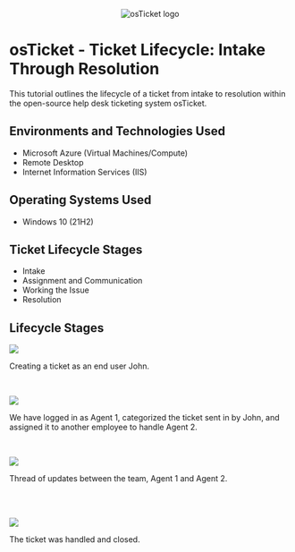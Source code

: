 <p align="center">
<img src="https://i.imgur.com/Clzj7Xs.png" alt="osTicket logo"/>
</p>

<h1>osTicket - Ticket Lifecycle: Intake Through Resolution</h1>
This tutorial outlines the lifecycle of a ticket from intake to resolution within the open-source help desk ticketing system osTicket.<br />

<h2>Environments and Technologies Used</h2>

- Microsoft Azure (Virtual Machines/Compute)
- Remote Desktop
- Internet Information Services (IIS)

<h2>Operating Systems Used </h2>

- Windows 10</b> (21H2)

<h2>Ticket Lifecycle Stages</h2>

- Intake
- Assignment and Communication
- Working the Issue
- Resolution

<h2>Lifecycle Stages</h2>

<p>
<img src="https://scontent-lga3-1.xx.fbcdn.net/v/t1.15752-9/462555108_788095580041240_577899373957354862_n.png?_nc_cat=111&ccb=1-7&_nc_sid=9f807c&_nc_ohc=GRjx0ZSEkLEQ7kNvgHARk_u&_nc_zt=23&_nc_ht=scontent-lga3-1.xx&_nc_gid=AkCO-VhoIb9kTfwjPImtxYR&oh=03_Q7cD1QF9FdONm_8-PiQf8yexRD5dBF247Rwoz994rXB9QeRwtQ&oe=673E3326"/>
</p>
<p>
Creating a ticket as an end user John.
</p>
<br />

<p>
<img src="https://scontent-lga3-2.xx.fbcdn.net/v/t1.15752-9/462550349_796514105836914_7769584164943110734_n.png?_nc_cat=107&ccb=1-7&_nc_sid=9f807c&_nc_ohc=GCAdWFZ1yYIQ7kNvgFIfk_h&_nc_zt=23&_nc_ht=scontent-lga3-2.xx&_nc_gid=AJ216dA-rJApb07ZV9QX-6K&oh=03_Q7cD1QFdXGRnkU__zckzFFd3PIU233UJTSZl6G9DUI-7G92f6A&oe=673E2BD9"/>
</p>
<p>
We have logged in as Agent 1, categorized the ticket sent in by John, and assigned it to another employee to handle Agent 2.
</p>
<br />

<p>
<img src="https://scontent-lga3-2.xx.fbcdn.net/v/t1.15752-9/462541482_3797645207141546_2800116791954960544_n.png?_nc_cat=105&ccb=1-7&_nc_sid=9f807c&_nc_ohc=DWHkv5dSsOEQ7kNvgFdWO5q&_nc_zt=23&_nc_ht=scontent-lga3-2.xx&_nc_gid=AN5SDgcaI81d4uxnQ40v6tR&oh=03_Q7cD1QGnSHqZsXqjqQCEshnMKpo7SvATcBC10YyuLLl7O2CL8A&oe=673E4C79"/>
</p>
<p>
Thread of updates between the team, Agent 1 and Agent 2.
</p>
<br />
<br />

<p>
<img src="https://scontent-lga3-1.xx.fbcdn.net/v/t1.15752-9/462542773_4141619566070009_4515321231102886516_n.png?_nc_cat=111&ccb=1-7&_nc_sid=9f807c&_nc_ohc=BDqohojkMoIQ7kNvgE5qgU_&_nc_zt=23&_nc_ht=scontent-lga3-1.xx&_nc_gid=AV6jGx3uK-Oy1I8Jm3gfV39&oh=03_Q7cD1QFHIvJIE9nYI1lUb0ICKMCvQQZ-xfO4JmgL72CBgsnKmg&oe=673E3408"/>
</p>
<p>
The ticket was handled and closed.
</p>
<br />





























